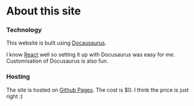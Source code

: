 # About this site

### Technology

This website is built using [Docausaurus](https://docusaurus.io/).

I know [React](https://reactjs.org/) well so setting it up with Docusaurus was easy for me. Customisation of Docusaurus is also fun. 

### Hosting

The site is hosted on [Github Pages](https://pages.github.com/). The cost is $0. I think the price is just right :)